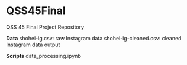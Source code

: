 # QSS45Final
QSS 45 Final Project Repository


**Data**
shohei-ig.csv: raw Instagram data
shohei-ig-cleaned.csv: cleaned Instagram data output


**Scripts**
data_processing.ipynb



